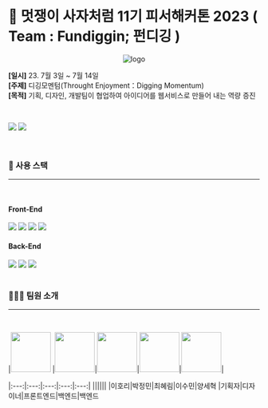 # 🦁 멋쟁이 사자처럼 11기 피서해커톤 2023 ( Team : Fundiggin; 펀디깅 )

<p align="center">
  <img src="https://github.com/LikeLionHGU/Front-chihyang-mai/assets/74346290/0a8caedd-f1b7-4bb4-be33-9021352be54c" alt="logo">
</p>

**[일시]** 23. 7월 3일 ~ 7월 14일  
**[주제]** 디깅모멘텀(Throught Enjoyment：Digging Momentum)  
**[목적]** 기획, 디자인, 개발팀이 협업하여 아이디어를 웹서비스로 만들어 내는 역량 증진

<br/>
<p>
    <img src="https://img.shields.io/badge/🏝피서해커톤%20-%231572B6.svg?&style=for-the-badge&&logoColor=white"/>
    <img src="https://img.shields.io/badge/☀️하계방학 프로젝트%20-%2359666C.svg?&style=for-the-badge&&logoColor=white"/>
</p>

<br/>

<h3>🔧 사용 스택</h3>
<hr/><br />

<h4>Front-End</h4>
<div>
    <img src="https://img.shields.io/badge/javascript-F7DF1E?style=for-the-badge&logo=javascript&logoColor=black"> 
	<img src="https://img.shields.io/badge/React-E34F26?style=for-the-badge&logo=react&logoColor=white&color=61DAFB" />
    <img src="https://img.shields.io/badge/Axios-1572B6?style=for-the-badge&logo=axios&logoColor=white&color=5A29E4" />
    <img src="https://img.shields.io/badge/Mui-1572B6?style=for-the-badge&logo=mui&logoColor=white&color=007FFF" />
</div>

<h4>Back-End</h4>

<div>
<img src="https://img.shields.io/badge/JAVA-007396?style=for-the-badge&logo=java&logoColor=white"> <img src="https://img.shields.io/badge/Hibernate-59666C?style=for-the-badge&logo=Hibernate&logoColor=white"> <img src="https://img.shields.io/badge/SpringBoot-6DB33F?style=for-the-badge&logo=SpringBoot&logoColor=white">

</div>


  
<br/>
<h3>👨‍👩‍👧 팀원 소개</h3>
<hr/><br />


|<img src="https://github.com/healim01" width="80"> |<img src="https://github.com/healim01" width="80">|<img src="https://github.com/healim01" width="80">|<img src="https://github.com/sumina729" width="80">|<img src="https://github.com/proreg" width="80">|

|:---:|:---:|:---:|:---:|:---:|
|[](https://github.com/0lrlokr)|[](https://github.com/Kimminsu16)|[](https://github.com/healim01)|[](https://github.com/sumina729)|[](https://github.com/prorege)|
|이호리|박정민|최혜림|이수민|양세혁
|기획자|디자이너|프론트엔드|백엔드|백엔드


<br/>
